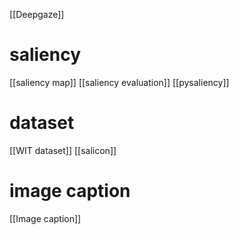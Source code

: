 [[Deepgaze]]

# saliency
[[saliency map]]
[[saliency evaluation]]
[[pysaliency]]

# dataset
[[WIT dataset]]
[[salicon]]

# image caption
[[Image caption]]